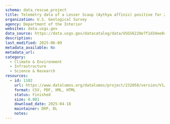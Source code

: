 ```yaml
---
schema: data_rescue_project 
title: Telemetry data of a Lesser Scaup (Aythya affinis) positive for 2.3.4.4 Highly Pathogenic H5N1
organization: U.S. Geological Survey
agency: Department of the Interior
websites: data.usgs.gov
data_source: https://data.usgs.gov/datacatalog/data/USGS6228e7f1d34ee0c6b38b884d
description: 
last_modified: 2025-06-09
metadata_available: No
metadata_url: 
category:
  - Climate & Environment 
  - Infrastructure 
  - Science & Research 
resources:
  - id: 1102
    url: https://www.datalumos.org/datalumos/project/232058/version/V1/view
    format: CSV, PDF, XML, HTML
    status: Finished
    size: 0.001
    download_date: 2025-04-18
    maintainer: DRP, DL
    notes: 
---
```

